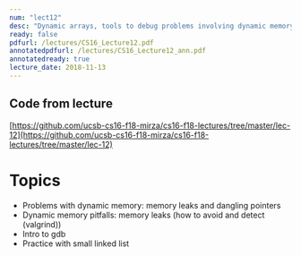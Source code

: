 ```yaml
---
num: "lect12"
desc: "Dynamic arrays, tools to debug problems involving dynamic memory: gdb, valgrind, and intro to lab06"
ready: false
pdfurl: /lectures/CS16_Lecture12.pdf
annotatedpdfurl: /lectures/CS16_Lecture12_ann.pdf
annotatedready: true
lecture_date: 2018-11-13 
---
```


## Code from lecture
[https://github.com/ucsb-cs16-f18-mirza/cs16-f18-lectures/tree/master/lec-12](https://github.com/ucsb-cs16-f18-mirza/cs16-f18-lectures/tree/master/lec-12)

# Topics

* Problems with dynamic memory: memory leaks and dangling pointers
* Dynamic memory pitfalls: memory leaks (how to avoid and detect (valgrind))
* Intro to gdb
* Practice with small linked list


